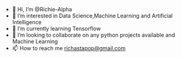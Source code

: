 - 👋 Hi, I’m @Richie-Alpha
- 👀 I’m interested in Data Science,Machine Learning and Artificial Intelligence
- 🌱 I’m currently learning Tensorflow
- 💞️ I’m looking to collaborate on any python projects available and Machine Learning
- 📫 How to reach me richastapop@gmail.com

<!---
Richie-Alpha/Richie-Alpha is a ✨ special ✨ repository because its `README.md` (this file) appears on your GitHub profile.
You can click the Preview link to take a look at your changes.
--->
